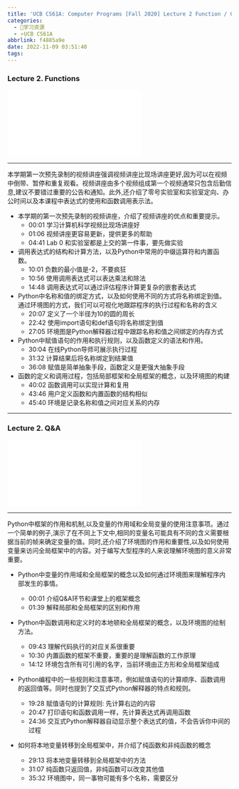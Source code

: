 ```yaml
---
title: 'UCB CS61A: Computer Programs [Fall 2020] Lecture 2 Function / Q&A'
categories:
  - 🌙学习资源
  - ⭐UCB CS61A
abbrlink: f4885a9e
date: 2022-11-09 03:51:40
tags:
---
```


### Lecture 2. Functions

<iframe src="//player.bilibili.com/player.html?aid=427281261&bvid=BV1s3411G7yM&cid=746779396&p=4" scrolling="no" border="0" frameborder="no" framespacing="0" allowfullscreen="true"> </iframe>

<!--more-->

***

本学期第一次预先录制的视频讲座强调视频讲座比现场讲座更好,因为可以在视频中倒带、暂停和重复观看。视频讲座由多个视频组成第一个视频通常只包含后勤信息,建议不要错过重要的公告和通知。此外,还介绍了零号实验室和实验室定向、办公时间以及本课程中表达式的使用和函数调用表示法。

- 本学期的第一次预先录制的视频讲座，介绍了视频讲座的优点和重要提示。
    - 00:01 学习计算机科学视频比现场讲座好
    - 01:06 视频讲座更容易更新，提供更多的帮助
    - 04:41 Lab 0 和实验室都是上交的第一件事，要先做实验
- 调用表达式的结构和计算方法，以及Python中常用的中缀运算符和内置函数。
    - 10:01 负数的最小值是-2，不要疯狂
    - 10:56 使用调用表达式可以表达乘法和除法
    - 14:48 调用表达式可以通过评估程序计算更复杂的嵌套表达式
- Python中名称和值的绑定方式，以及如何使用不同的方式将名称绑定到值。通过环境图的方式，我们可以可视化地跟踪程序的执行过程和名称的含义
    - 20:07 定义了一个半径为10的圆的周长
    - 22:42 使用import语句和def语句将名称绑定到值
    - 27:05 环境图是Python解释器过程中跟踪名称和值之间绑定的内存方式
- Python中赋值语句的作用和执行规则，以及函数定义的语法和作用。
    - 30:04 在线Python导师可展示执行过程
    - 31:32 计算结果后将名称绑定到结果值
    - 36:08 赋值是简单抽象手段，函数定义是更强大抽象手段
- 函数的定义和调用过程，包括局部框架和全局框架的概念，以及环境图的构建
    - 40:02 函数调用可以实现计算和复用
    - 43:46 用户定义函数和内置函数的结构相似
    - 45:40 环境是记录名称和值之间对应关系的内存

***

### Lecture 2. Q&A

<iframe src="//player.bilibili.com/player.html?aid=427281261&bvid=BV1s3411G7yM&cid=741069191&p=5" scrolling="no" border="0" frameborder="no" framespacing="0" allowfullscreen="true"> </iframe>

***

Python中框架的作用和机制,以及变量的作用域和全局变量的使用注意事项。通过一个简单的例子,演示了在不同上下文中,相同的变量名可能具有不同的含义需要根据当前的帧来确定变量的值。同时,还介绍了环境图的作用和重要性,以及如何使用变量来访问全局框架中的内容。对于编写大型程序的人来说理解环境图的意义非常重要。

- Python中变量的作用域和全局框架的概念以及如何通过环境图来理解程序内部发生的事情。
    - 00:01 介绍Q&A环节和课堂上的框架概念
    - 01:39 解释局部和全局框架的区别和作用
- Python中函数调用和定义时的本地顿和全局框架的概念，以及环境图的绘制方法。
    - 09:43 理解代码执行的对应关系很重要
    - 10:30 内置函数的框架不重要，重要的是理解函数的工作原理
    - 14:12 环境包含所有可引用的名字，当前环境由正方形和全局框架组成
- Python编程中的一些规则和注意事项，例如赋值语句的计算顺序、函数调用的返回值等。同时也提到了交互式Python解释器的特点和规则。
    - 19:28 赋值语句的计算规则: 先计算右边的内容
    - 20:47 打印语句和函数调用一样，先计算表达式再调用函数
    - 24:36 交互式Python解释器自动显示整个表达式的值，不会告诉你中间的过程

- 如何将本地变量转移到全局框架中，并介绍了纯函数和非纯函数的概念
    - 29:13 将本地变量转移到全局框架中的方法
    - 31:07 纯函数只返回值，非纯函数可以改变其他值
    - 35:32 环境图中，同一事物可能有多个名称，需要区分